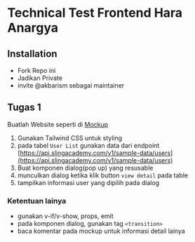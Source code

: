 # Technical Test Frontend Hara Anargya

## Installation
* Fork Repo ini
* Jadikan Private
* invite @akbarism sebagai maintainer
  
## Tugas 1
Buatlah Website seperti di [Mockup](https://www.figma.com/file/YPQ5iCEvLc2CTGVSaTKD8M/Untitled?type=design&mode=design&t=VpTQHHG6PqegCa7B-0)

1. Gunakan Tailwind CSS untuk styling
2. pada tabel `User List` gunakan data dari endpoint [https://api.slingacademy.com/v1/sample-data/users](https://api.slingacademy.com/v1/sample-data/users)
3. Buat komponen dialog(pop up) yang resusable 
4. munculkan dialog ketika klik button `view detail` pada table
5. tampilkan informasi user yang dipilih pada dialog
   
### Ketentuan lainya
* gunakan v-if/v-show, props, emit
* pada komponen dialog, gunakan tag `<transition>`
* baca komentar pada mockup untuk informasi detail lainya
